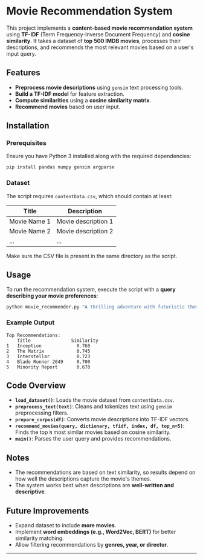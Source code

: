 # Movie Recommendation System

This project implements a **content-based movie recommendation system** using **TF-IDF** (Term Frequency-Inverse Document Frequency) and **cosine similarity**. It takes a dataset of **top 500 IMDB movies**, processes their descriptions, and recommends the most relevant movies based on a user's input query.

## Features

- **Preprocess movie descriptions** using `gensim` text processing tools.
- **Build a TF-IDF model** for feature extraction.
- **Compute similarities** using a **cosine similarity matrix**.
- **Recommend movies** based on user input.

## Installation

### Prerequisites

Ensure you have Python 3 installed along with the required dependencies:

```bash
pip install pandas numpy gensim argparse
```

### Dataset

The script requires `contentData.csv`, which should contain at least:

| Title | Description |
|-------|------------|
| Movie Name 1 | Movie description 1 |
| Movie Name 2 | Movie description 2 |
| ...   | ...  |

Make sure the CSV file is present in the same directory as the script.

## Usage

To run the recommendation system, execute the script with a **query describing your movie preferences**:

```bash
python movie_recommender.py "A thrilling adventure with futuristic themes"
```

### Example Output

```
Top Recommendations:
    Title               Similarity
1   Inception             0.768
2   The Matrix            0.745
3   Interstellar          0.723
4   Blade Runner 2049     0.700
5   Minority Report       0.678
```

## Code Overview

- **`load_dataset()`**: Loads the movie dataset from `contentData.csv`.
- **`preprocess_text(text)`**: Cleans and tokenizes text using `gensim` preprocessing filters.
- **`prepare_corpus(df)`**: Converts movie descriptions into TF-IDF vectors.
- **`recommend_movies(query, dictionary, tfidf, index, df, top_n=5)`**: Finds the top `N` most similar movies based on cosine similarity.
- **`main()`**: Parses the user query and provides recommendations.

## Notes

- The recommendations are based on text similarity, so results depend on how well the descriptions capture the movie's themes.
- The system works best when descriptions are **well-written and descriptive**.

## Future Improvements

- Expand dataset to include **more movies**.
- Implement **word embeddings (e.g., Word2Vec, BERT)** for better similarity matching.
- Allow filtering recommendations by **genres, year, or director**.

---
